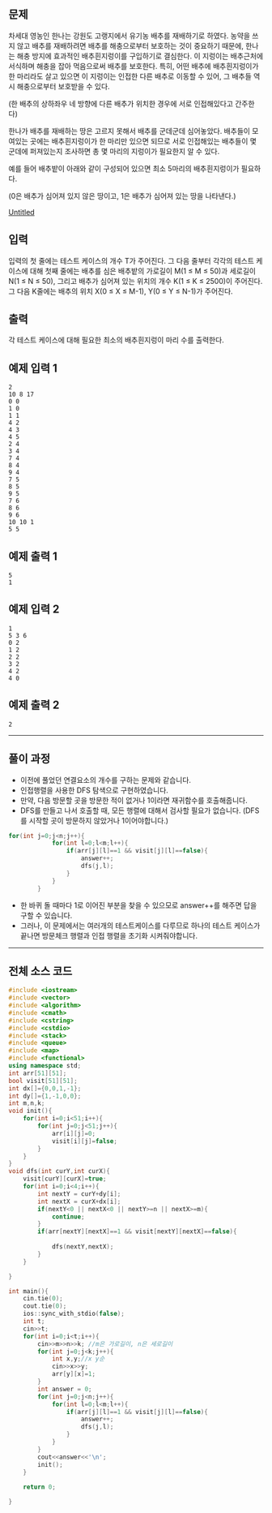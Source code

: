## 문제

차세대 영농인 한나는 강원도 고랭지에서 유기농 배추를 재배하기로 하였다. 농약을 쓰지 않고 배추를 재배하려면 배추를 해충으로부터 보호하는 것이 중요하기 때문에, 한나는 해충 방지에 효과적인 배추흰지렁이를 구입하기로 결심한다. 이 지렁이는 배추근처에 서식하며 해충을 잡아 먹음으로써 배추를 보호한다. 특히, 어떤 배추에 배추흰지렁이가 한 마리라도 살고 있으면 이 지렁이는 인접한 다른 배추로 이동할 수 있어, 그 배추들 역시 해충으로부터 보호받을 수 있다.

(한 배추의 상하좌우 네 방향에 다른 배추가 위치한 경우에 서로 인접해있다고 간주한다)

한나가 배추를 재배하는 땅은 고르지 못해서 배추를 군데군데 심어놓았다. 배추들이 모여있는 곳에는 배추흰지렁이가 한 마리만 있으면 되므로 서로 인접해있는 배추들이 몇 군데에 퍼져있는지 조사하면 총 몇 마리의 지렁이가 필요한지 알 수 있다.

예를 들어 배추밭이 아래와 같이 구성되어 있으면 최소 5마리의 배추흰지렁이가 필요하다.

(0은 배추가 심어져 있지 않은 땅이고, 1은 배추가 심어져 있는 땅을 나타낸다.)

[Untitled](https://www.notion.so/dd8939a7dcd24374af20d873a367e695)

## 입력

입력의 첫 줄에는 테스트 케이스의 개수 T가 주어진다. 그 다음 줄부터 각각의 테스트 케이스에 대해 첫째 줄에는 배추를 심은 배추밭의 가로길이 M(1 ≤ M ≤ 50)과 세로길이 N(1 ≤ N ≤ 50), 그리고 배추가 심어져 있는 위치의 개수 K(1 ≤ K ≤ 2500)이 주어진다. 그 다음 K줄에는 배추의 위치 X(0 ≤ X ≤ M-1), Y(0 ≤ Y ≤ N-1)가 주어진다.

## 출력

각 테스트 케이스에 대해 필요한 최소의 배추흰지렁이 마리 수를 출력한다.

## 예제 입력 1

```
2
10 8 17
0 0
1 0
1 1
4 2
4 3
4 5
2 4
3 4
7 4
8 4
9 4
7 5
8 5
9 5
7 6
8 6
9 6
10 10 1
5 5
```

## 예제 출력 1

```
5
1
```

## 예제 입력 2

```
1
5 3 6
0 2
1 2
2 2
3 2
4 2
4 0

```

## 예제 출력 2

```
2

```

---

## 풀이 과정

- 이전에 풀었던 연결요소의 개수를 구하는 문제와 같습니다.
- 인접행렬을 사용한 DFS 탐색으로 구현하였습니다.
- 만약, 다음 방문할 곳을 방문한 적이 없거나 1이라면 재귀함수를 호출해줍니다.
- DFS를 만들고 나서 호출할 때, 모든 행렬에 대해서 검사할 필요가 없습니다. (DFS를 시작할 곳이 방문하지 않았거나 1이어야합니다.)

```cpp
for(int j=0;j<n;j++){
            for(int l=0;l<m;l++){
                if(arr[j][l]==1 && visit[j][l]==false){
                    answer++;
                    dfs(j,l);
                }
            }
        }
```

- 한 바퀴 돌 때마다 1로 이어진 부분을 찾을 수 있으모로 answer++를 해주면 답을 구할 수 있습니다.
- 그러나, 이 문제에서는 여러개의 테스트케이스를 다루므로 하나의 테스트 케이스가 끝나면 방문체크 행렬과 인접 행렬을 초기화 시켜줘야합니다.

---

## 전체 소스 코드

```cpp
#include <iostream>
#include <vector>
#include <algorithm>
#include <cmath>
#include <cstring>
#include <cstdio>
#include <stack>
#include <queue>
#include <map>
#include <functional>
using namespace std;
int arr[51][51];
bool visit[51][51];
int dx[]={0,0,1,-1};
int dy[]={1,-1,0,0};
int m,n,k;
void init(){
    for(int i=0;i<51;i++){
        for(int j=0;j<51;j++){
            arr[i][j]=0;
            visit[i][j]=false;
        }
    }
}
void dfs(int curY,int curX){
    visit[curY][curX]=true;
    for(int i=0;i<4;i++){
        int nextY = curY+dy[i];
        int nextX = curX+dx[i];
        if(nextY<0 || nextX<0 || nextY>=n || nextX>=m){
            continue;
        }
        if(arr[nextY][nextX]==1 && visit[nextY][nextX]==false){
            
            dfs(nextY,nextX);
        }
    }

}

int main(){
    cin.tie(0);
    cout.tie(0);
    ios::sync_with_stdio(false);
    int t;
    cin>>t;
    for(int i=0;i<t;i++){
        cin>>m>>n>>k; //m은 가로길이, n은 세로길이
        for(int j=0;j<k;j++){
            int x,y;//x y순
            cin>>x>>y;
            arr[y][x]=1;
        } 
        int answer = 0;
        for(int j=0;j<n;j++){
            for(int l=0;l<m;l++){
                if(arr[j][l]==1 && visit[j][l]==false){
                    answer++;
                    dfs(j,l);
                }
            }
        }
        cout<<answer<<'\n';
        init();
    }
    
    return 0;

}
```